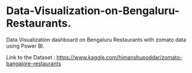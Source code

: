 # Data-Visualization-on-Bengaluru-Restaurants.
Data Visualization dashboard on Bengaluru Restaurants with zomato data using Power BI.


Link to the Dataset : https://www.kaggle.com/himanshupoddar/zomato-bangalore-restaurants
